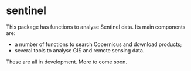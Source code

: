 # sentinel

This package has functions to analyse Sentinel data. Its main components are:

- a number of functions to search Copernicus and download products;
- several tools to analyse GIS and remote sensing data.

These are all in development. More to come soon.
